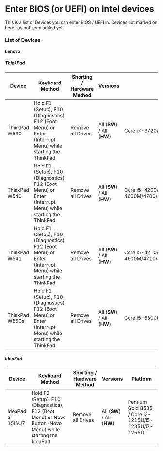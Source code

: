 # Enter BIOS (or UEFI) on Intel devices
This is a list of Devices you can enter BIOS / UEFI in. Devices not marked on here has not been added yet.
### List of Devices
#### Lenovo
##### ThinkPad
| Device | Keyboard Method | Shorting / Hardware Method | Versions | Platform |
| ------------- | ------------- | ------------- | ------------- | ------------- |
| ThinkPad W530 | Hold F1 (Setup), F10 (Diagnostics), F12 (Boot Menu) or Enter (Interrupt Menu) while starting the ThinkPad | Remove all Drives | All (**SW**) / All (**HW**) | Core i7-3720/3740/3820/3840QM/3920/3940XM |
| ThinkPad W540 | Hold F1 (Setup), F10 (Diagnostics), F12 (Boot Menu) or Enter (Interrupt Menu) while starting the ThinkPad | Remove all Drives | All (**SW**) / All (**HW**) | Core i5-4200/4210/4330M/i7-4600M/4700/4710/4800/4810/4900/4910MQ/4930MX |
| ThinkPad W541 | Hold F1 (Setup), F10 (Diagnostics), F12 (Boot Menu) or Enter (Interrupt Menu) while starting the ThinkPad | Remove all Drives | All (**SW**) / All (**HW**) | Core i5-4210/4340M/i7-4600M/4710/4810/4910MQ/4940MX |
| ThinkPad W550s | Hold F1 (Setup), F10 (Diagnostics), F12 (Boot Menu) or Enter (Interrupt Menu) while starting the ThinkPad | Remove all Drives | All (**SW**) / All (**HW**) | Core i5-5300U/i7-5500/5600U |
##### IdeaPad
| Device | Keyboard Method | Shorting / Hardware Method | Versions | Platform |
| ------------- | ------------- | ------------- | ------------- | ------------- |
| IdeaPad 3 15IAU7 | Hold F2 (Setup), F10 (Diagnostics), F12 (Boot Menu) or Novo Button (Novo Menu) while starting the IdeaPad | Remove all Drives | All (**SW**) / All (**HW**) | Pentium Gold 8505 / Core i3-1215U/i5-1235U/i7-1255U |
